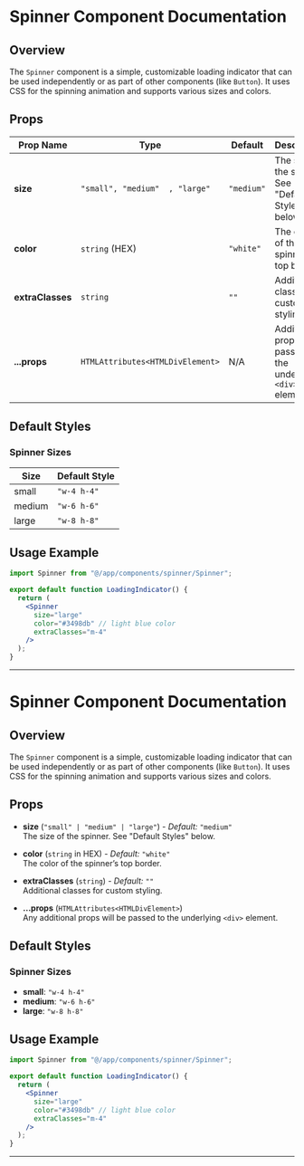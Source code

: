 # Spinner Component Documentation

## Overview

The `Spinner` component is a simple, customizable loading indicator that can be used independently or as part of other components (like `Button`). It uses CSS for the spinning animation and supports various sizes and colors.

## Props

| Prop Name        | Type                             | Default    | Description                                                |
| ---------------- | -------------------------------- | ---------- | ---------------------------------------------------------- |
| **size**         | `"small", "medium"  , "large"`   | `"medium"` | The size of the spinner. See "Default Styles" below.       |
| **color**        | `string` (HEX)                   | `"white"`  | The color of the spinner's top border.                     |
| **extraClasses** | `string`                         | `""`       | Additional classes for custom styling.                     |
| **...props**     | `HTMLAttributes<HTMLDivElement>` | N/A        | Additional props passed to the underlying `<div>` element. |

## Default Styles

### Spinner Sizes

| Size   | Default Style |
| ------ | ------------- |
| small  | `"w-4 h-4"`   |
| medium | `"w-6 h-6"`   |
| large  | `"w-8 h-8"`   |

## Usage Example

```jsx
import Spinner from "@/app/components/spinner/Spinner";

export default function LoadingIndicator() {
  return (
    <Spinner
      size="large"
      color="#3498db" // light blue color
      extraClasses="m-4"
    />
  );
}
```

---

# Spinner Component Documentation

## Overview

The `Spinner` component is a simple, customizable loading indicator that can be used independently or as part of other components (like `Button`). It uses CSS for the spinning animation and supports various sizes and colors.

## Props

- **size** (`"small" | "medium" | "large"`) - _Default:_ `"medium"`  
  The size of the spinner. See "Default Styles" below.

- **color** (`string` in HEX) - _Default:_ `"white"`  
  The color of the spinner’s top border.

- **extraClasses** (`string`) - _Default:_ `""`  
  Additional classes for custom styling.

- **...props** (`HTMLAttributes<HTMLDivElement>`)  
  Any additional props will be passed to the underlying `<div>` element.

## Default Styles

### Spinner Sizes

- **small**: `"w-4 h-4"`
- **medium**: `"w-6 h-6"`
- **large**: `"w-8 h-8"`

## Usage Example

```jsx
import Spinner from "@/app/components/spinner/Spinner";

export default function LoadingIndicator() {
  return (
    <Spinner
      size="large"
      color="#3498db" // light blue color
      extraClasses="m-4"
    />
  );
}
```

---
